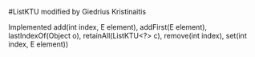 #ListKTU modified by Giedrius Kristinaitis 

Implemented add(int index, E element), addFirst(E element), lastIndexOf(Object o), retainAll(ListKTU<?> c), remove(int index), set(int index, E element))
